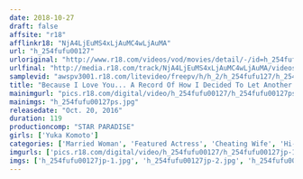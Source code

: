 ```yaml
---
date: 2018-10-27
draft: false
affsite: "r18"
afflinkr18: "NjA4LjEuMS4xLjAuMC4wLjAuMA"
url: "h_254fufu00127"
urloriginal: "http://www.r18.com/videos/vod/movies/detail/-/id=h_254fufu00127"
urlfinal: "http://media.r18.com/track/NjA4LjEuMS4xLjAuMC4wLjAuMA/videos/vod/movies/detail/-/id=h_254fufu00127"
samplevid: "awspv3001.r18.com/litevideo/freepv/h/h_2/h_254fufu127/h_254fufu127_dmb_w.mp4"
title: "Because I Love You... A Record Of How I Decided To Let Another Young Man's Dick Fuck My Wife - Yuka Takamoto"
mainimgurl: "pics.r18.com/digital/video/h_254fufu00127/h_254fufu00127ps.jpg"
mainimgs: "h_254fufu00127ps.jpg"
releasedate: "Oct. 20, 2016"
duration: 119
productioncomp: "STAR PARADISE"
girls: ['Yuka Komoto']
categories: ['Married Woman', 'Featured Actress', 'Cheating Wife', 'Hi-Def']
imgurls: ['pics.r18.com/digital/video/h_254fufu00127/h_254fufu00127jp-1.jpg', 'pics.r18.com/digital/video/h_254fufu00127/h_254fufu00127jp-2.jpg', 'pics.r18.com/digital/video/h_254fufu00127/h_254fufu00127jp-3.jpg', 'pics.r18.com/digital/video/h_254fufu00127/h_254fufu00127jp-4.jpg', 'pics.r18.com/digital/video/h_254fufu00127/h_254fufu00127jp-5.jpg', 'pics.r18.com/digital/video/h_254fufu00127/h_254fufu00127jp-6.jpg', 'pics.r18.com/digital/video/h_254fufu00127/h_254fufu00127jp-7.jpg', 'pics.r18.com/digital/video/h_254fufu00127/h_254fufu00127jp-8.jpg', 'pics.r18.com/digital/video/h_254fufu00127/h_254fufu00127jp-9.jpg', 'pics.r18.com/digital/video/h_254fufu00127/h_254fufu00127jp-10.jpg', 'pics.r18.com/digital/video/h_254fufu00127/h_254fufu00127jp-11.jpg', 'pics.r18.com/digital/video/h_254fufu00127/h_254fufu00127jp-12.jpg', 'pics.r18.com/digital/video/h_254fufu00127/h_254fufu00127jp-13.jpg', 'pics.r18.com/digital/video/h_254fufu00127/h_254fufu00127jp-14.jpg', 'pics.r18.com/digital/video/h_254fufu00127/h_254fufu00127jp-15.jpg', 'pics.r18.com/digital/video/h_254fufu00127/h_254fufu00127jp-16.jpg', 'pics.r18.com/digital/video/h_254fufu00127/h_254fufu00127jp-17.jpg', 'pics.r18.com/digital/video/h_254fufu00127/h_254fufu00127jp-18.jpg', 'pics.r18.com/digital/video/h_254fufu00127/h_254fufu00127jp-19.jpg', 'pics.r18.com/digital/video/h_254fufu00127/h_254fufu00127jp-20.jpg']
imgs: ['h_254fufu00127jp-1.jpg', 'h_254fufu00127jp-2.jpg', 'h_254fufu00127jp-3.jpg', 'h_254fufu00127jp-4.jpg', 'h_254fufu00127jp-5.jpg', 'h_254fufu00127jp-6.jpg', 'h_254fufu00127jp-7.jpg', 'h_254fufu00127jp-8.jpg', 'h_254fufu00127jp-9.jpg', 'h_254fufu00127jp-10.jpg', 'h_254fufu00127jp-11.jpg', 'h_254fufu00127jp-12.jpg', 'h_254fufu00127jp-13.jpg', 'h_254fufu00127jp-14.jpg', 'h_254fufu00127jp-15.jpg', 'h_254fufu00127jp-16.jpg', 'h_254fufu00127jp-17.jpg', 'h_254fufu00127jp-18.jpg', 'h_254fufu00127jp-19.jpg', 'h_254fufu00127jp-20.jpg']
---
```

